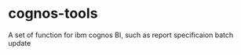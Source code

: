 cognos-tools
============

A set of function for ibm cognos BI, such as report specificaion batch update
